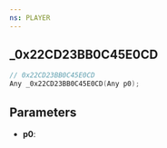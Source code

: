 ```yaml
---
ns: PLAYER
---
```

## _0x22CD23BB0C45E0CD

```c
// 0x22CD23BB0C45E0CD
Any _0x22CD23BB0C45E0CD(Any p0);
```

## Parameters
* **p0**:
